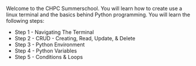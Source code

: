 Welcome to the CHPC Summerschool. You will learn how to create use a linux terminal and the basics behind Python programming. 
You will learn the following steps:
- Step 1 - Navigating The Terminal
- Step 2 - CRUD - Creating, Read, Update, & Delete
- Step 3 - Python Environment
- Step 4 - Python Variables
- Step 5 - Conditions & Loops
